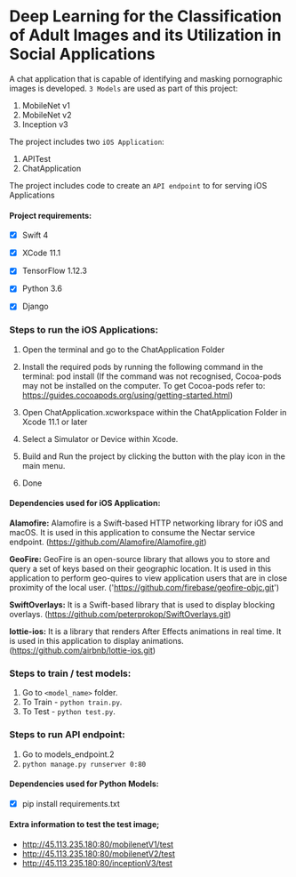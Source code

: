 # Deep Learning for the Classification of Adult Images and its Utilization in Social Applications

A chat application that is capable of identifying and masking pornographic images is developed. `3 Models` are used as part of this project:

1. MobileNet v1
2. MobileNet v2
3. Inception v3

The project includes two `iOS Application`:

1. APITest 
2. ChatApplication

The project includes code to create an `API endpoint` to for serving iOS Applications

#### Project requirements:

- [x] Swift 4
- [x] XCode 11.1
- [x] TensorFlow 1.12.3
- [x] Python 3.6
- [x] Django


### Steps to run the iOS Applications:

1. Open the terminal and go to the ChatApplication Folder

2. Install the required pods by running the following command in the terminal: pod install 
(If the command was not recognised, Cocoa-pods may not be installed on the computer. To get Cocoa-pods refer to: https://guides.cocoapods.org/using/getting-started.html)

3. Open ChatApplication.xcworkspace within the ChatApplication Folder in Xcode 11.1 or later

4. Select a Simulator or Device within Xcode.

5. Build and Run the project by clicking the button with the play icon in the main menu.

6. Done

#### Dependencies used for iOS Application:

**Alamofire:** Alamofire is a Swift-based HTTP networking library for iOS and macOS. It is used in this application to consume the Nectar service endpoint. (https://github.com/Alamofire/Alamofire.git)

**GeoFire:** GeoFire is an open-source library that allows you to store and query a set of keys based on their geographic location. It is used in this application to perform geo-quires to view application users that are in close proximity of the local user. ('https://github.com/firebase/geofire-objc.git')

**SwiftOverlays:** It is a Swift-based library that is used to display blocking overlays. (https://github.com/peterprokop/SwiftOverlays.git)

**lottie-ios:** It is a library that renders After Effects animations in real time. It is used in this application to display animations. (https://github.com/airbnb/lottie-ios.git)

### Steps to train / test models:

1. Go to `<model_name>` folder.
2. To Train - `python train.py`.
3. To Test - `python test.py`.

### Steps to run API endpoint:

1. Go to models_endpoint.2
2. `python manage.py runserver 0:80`

#### Dependencies used for Python Models:

- [x] pip install requirements.txt

#### Extra information to test the test image;

* http://45.113.235.180:80/mobilenetV1/test
* http://45.113.235.180:80/mobilenetV2/test
* http://45.113.235.180:80/inceptionV3/test